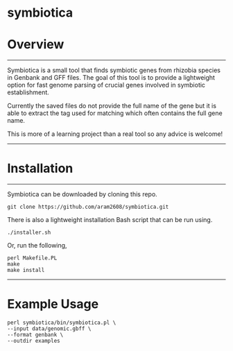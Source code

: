 # symbiotica

# Overview

---

Symbiotica is a small tool that finds symbiotic genes from rhizobia species in Genbank and GFF files. The goal of this tool
is to provide a lightweight option for fast genome parsing of crucial genes involved in symbiotic establishment.

Currently the saved files do not provide the full name of the gene but it is able to extract the tag used for matching which often contains the full gene name.

This is more of a learning project than a real tool so any advice is welcome!

 ---

# Installation

---

Symbiotica can be downloaded by cloning this repo.

```
git clone https://github.com/aram2608/symbiotica.git
```

There is also a lightweight installation Bash script that can be run using.

```
./installer.sh
```

Or, run the following,

```
perl Makefile.PL
make
make install
```

---

# Example Usage

```
perl symbiotica/bin/symbiotica.pl \      
--input data/genomic.gbff \
--format genbank \
--outdir examples
```